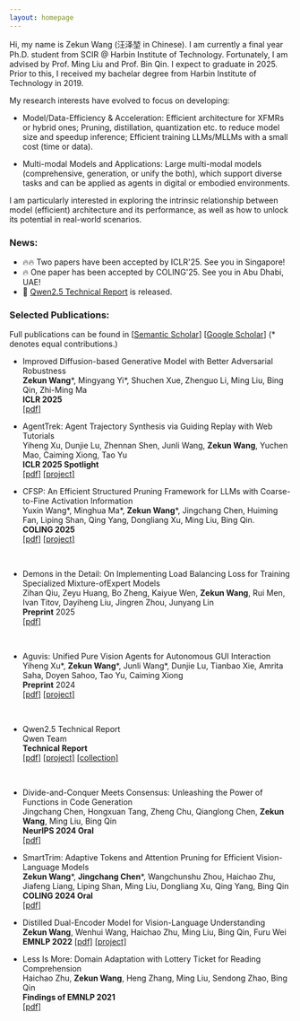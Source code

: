 ```yaml
---
layout: homepage
---
```


Hi, my name is Zekun Wang (汪泽堃 in Chinese). I am currently a final year Ph.D. student from SCIR @ Harbin Institute of Technology. Fortunately, I am advised by Prof. Ming Liu and Prof. Bin Qin. I expect to graduate in 2025. Prior to this, I received my bachelar degree from Harbin Institute of Technology in 2019.

My research interests have evolved to focus on developing: 
* Model/Data-Efficiency & Acceleration: Efficient architecture for XFMRs or hybrid ones; Pruning, distillation, quantization etc. to reduce model size and speedup inference; Efficient training LLMs/MLLMs with a small cost (time or data).

* Multi-modal Models and Applications: Large multi-modal models (comprehensive, generation, or unify the both), which support diverse tasks and can be applied as agents in digital or embodied environments.


I am particularly interested in exploring the intrinsic relationship between model (efficient) architecture and its performance, as well as how to unlock its potential in real-world scenarios.

 
### News:

* 🔥🔥 Two papers have been accepted by ICLR'25. See you in Singapore!
* 🔥 One paper has been accepted by COLING'25. See you in Abu Dhabi, UAE! 
* 🚀 [Qwen2.5 Technical Report](https://arxiv.org/abs/2412.15115) is released.

### Selected Publications:
Full publications can be found in [[Semantic Scholar](https://www.semanticscholar.org/author/Zekun-Wang/2108727290)] [[Google Scholar](https://scholar.google.com/citations?user=BrTJVdEAAAAJ)] (\* denotes equal contributions.)

* Improved Diffusion-based Generative Model with Better Adversarial Robustness <br>
**Zekun Wang**\*, Mingyang Yi\*, Shuchen Xue, Zhenguo Li, Ming Liu, Bing Qin, Zhi-Ming Ma<br>
**ICLR 2025** <br> 
[[pdf]](https://kugwzk.github.io/assets/pubs/iclr/2025/at_diff.pdf) <br>



* AgentTrek: Agent Trajectory Synthesis via Guiding Replay with Web Tutorials <br>
Yiheng Xu, Dunjie Lu, Zhennan Shen, Junli Wang, **Zekun Wang**, Yuchen Mao, Caiming Xiong, Tao Yu <br>
**ICLR 2025 Spotlight**<br>
[[pdf]](https://arxiv.org/abs/2412.09605)
[[project]](https://agenttrek.github.io) <br>

* CFSP: An Efficient Structured Pruning Framework for LLMs with Coarse-to-Fine Activation Information <br>
Yuxin Wang\*, Minghua Ma\*, **Zekun Wang**\*, Jingchang Chen, Huiming Fan, Liping Shan, Qing Yang, Dongliang Xu, Ming Liu, Bing Qin. <br>
**COLING 2025**<br>
[[pdf]](https://aclanthology.org/2025.coling-main.626.pdf)
[[project]](https://github.com/wyxscir/CFSP) 
<br>

* Demons in the Detail: On Implementing Load Balancing Loss for Training Specialized Mixture-ofExpert Models <br>
Zihan Qiu, Zeyu Huang, Bo Zheng, Kaiyue Wen, **Zekun Wang**, Rui Men, Ivan Titov, Dayiheng Liu, Jingren Zhou, Junyang Lin <br>
**Preprint** 2025 <br>
[[pdf]](https://arxiv.org/abs/2501.11873)
<br>


* Aguvis: Unified Pure Vision Agents for Autonomous GUI Interaction <br>
Yiheng Xu\*, **Zekun Wang**\*, Junli Wang\*, Dunjie Lu, Tianbao Xie, Amrita Saha, Doyen Sahoo, Tao Yu, Caiming Xiong <br>
**Preprint** 2024 <br>
[[pdf]](https://arxiv.org/abs/2412.04454)
[[project]](https://aguvis-project.github.io/) 
<br>

* Qwen2.5 Technical Report <br>
Qwen Team <br>
**Technical Report** <br>
[[pdf]](https://arxiv.org/abs/2412.15115)
[[project]](https://github.com/QwenLM/Qwen2.5)
[[collection]](https://huggingface.co/collections/Qwen/qwen25-66e81a666513e518adb90d9e)
<br>

* Divide-and-Conquer Meets Consensus: Unleashing the Power of Functions in Code Generation <br>
Jingchang Chen, Hongxuan Tang, Zheng Chu, Qianglong Chen, **Zekun Wang**, Ming Liu, Bing Qin <br>
**NeurIPS 2024 Oral** <br>
[[pdf]](https://arxiv.org/abs/2405.20092) <br>

* SmartTrim: Adaptive Tokens and Attention Pruning for Efficient Vision-Language Models <br>
**Zekun Wang**\*, **Jingchang Chen**\*, Wangchunshu Zhou, Haichao Zhu, Jiafeng Liang, Liping Shan, Ming Liu, Dongliang Xu, Qing Yang, Bing Qin <br>
**COLING 2024 Oral** <br>
[[pdf]](https://aclanthology.org/2024.lrec-main.1300.pdf) <br>

* Distilled Dual-Encoder Model for Vision-Language Understanding <br>
**Zekun Wang**, Wenhui Wang, Haichao Zhu, Ming Liu, Bing Qin, Furu Wei <br>
**EMNLP 2022**
[[pdf]](https://aclanthology.org/2022.emnlp-main.608.pdf)
[[project]](https://github.com/kugwzk/DiDE)

* Less Is More: Domain Adaptation with Lottery Ticket for Reading Comprehension <br>
Haichao Zhu, **Zekun Wang**, Heng Zhang, Ming Liu, Sendong Zhao, Bing Qin <br>
**Findings of EMNLP 2021** <br>
[[pdf]](https://aclanthology.org/2021.findings-emnlp.95/) <br>

<!-- ### Projects: -->


<!-- ### Experience -->

